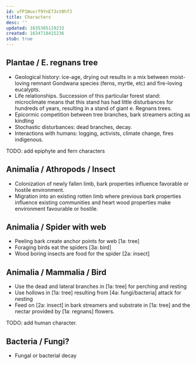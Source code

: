 ```yaml
---
id: ufP1Wuxrf9YnE73st0hfJ
title: Characters
desc: ''
updated: 1635305119233
created: 1634718415236
stub: true
---
```


## Plantae / E. regnans tree 
- Geological history: ice-age, drying out results in a mix between moist-loving remnant Gondwana species (ferns, myrtle, etc) and fire-loving eucalypts.
- Life relationships. Succession of this particular forest stand: microclimate means that this stand has had little disturbances for hundreds of years, resulting in a stand of giant e. Regnans trees.
- Epicormic competition between tree branches, bark streamers acting as kindling
- Stochastic disturbances: dead branches, decay.
- Interactions with humans: logging, activists, climate change, fires indigenous.

TODO: add epiphyte and fern characters

## Animalia / Athropods / Insect  
- Colonization of newly fallen limb, bark properties influence favorable or hostile environment.
- Migration into an existing rotten limb where previous bark properties influence existing communities and heart wood properties make environment favourable or hostile. 

## Animalia / Spider with web 
- Peeling bark create anchor points for web [1a: tree] 
- Foraging birds eat the spiders [3a: bird] 
- Wood boring insects are food for the spider [2a: insect] 
## Animalia / Mammalia / Bird 
- Use the dead and lateral branches in [1a: tree] for perching and resting 
- Use hollows in [1a: tree] resulting from [4a: fungi/bacteria] attack for nesting 
- Feed on [2a: insect] in bark streamers and substrate in [1a: tree] and the nectar provided by [1a: regnans] flowers.

TODO: add human character.
## Bacteria / Fungi? 
- Fungal or bacterial decay 

